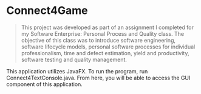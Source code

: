 # Connect4Game
> This project was developed as part of an assignment I completed for my Software Enterprise: Personal Process and Quality class. The objective of this class was to  introduce software engineering, software lifecycle models, personal software processes for individual professionalism, time and defect estimation, yield and productivity, software testing and quality management.

This application utilizes JavaFX. To run the program, run Connect4TextConsole.java. From here, you will be able to access the GUI component of this application. 
